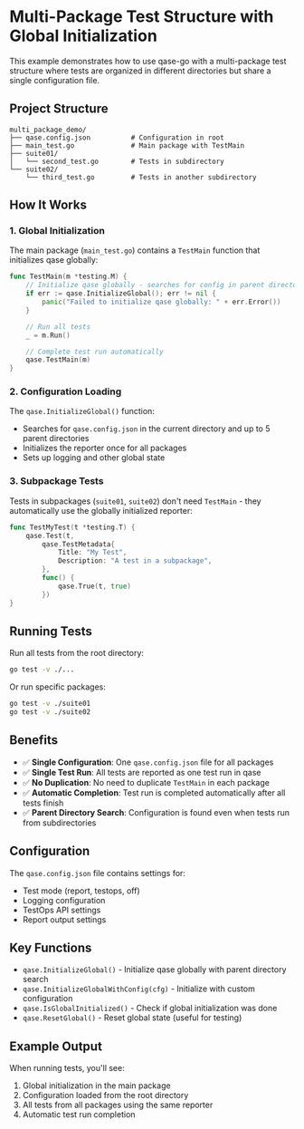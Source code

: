 # Multi-Package Test Structure with Global Initialization

This example demonstrates how to use qase-go with a multi-package test structure where tests are organized in different directories but share a single configuration file.

## Project Structure

```text
multi_package_demo/
├── qase.config.json          # Configuration in root
├── main_test.go              # Main package with TestMain
├── suite01/
│   └── second_test.go        # Tests in subdirectory
└── suite02/
    └── third_test.go         # Tests in another subdirectory
```

## How It Works

### 1. Global Initialization

The main package (`main_test.go`) contains a `TestMain` function that initializes qase globally:

```go
func TestMain(m *testing.M) {
    // Initialize qase globally - searches for config in parent directories
    if err := qase.InitializeGlobal(); err != nil {
        panic("Failed to initialize qase globally: " + err.Error())
    }

    // Run all tests
    _ = m.Run()

    // Complete test run automatically
    qase.TestMain(m)
}
```

### 2. Configuration Loading

The `qase.InitializeGlobal()` function:
- Searches for `qase.config.json` in the current directory and up to 5 parent directories
- Initializes the reporter once for all packages
- Sets up logging and other global state

### 3. Subpackage Tests

Tests in subpackages (`suite01`, `suite02`) don't need `TestMain` - they automatically use the globally initialized reporter:

```go
func TestMyTest(t *testing.T) {
    qase.Test(t,
        qase.TestMetadata{
            Title: "My Test",
            Description: "A test in a subpackage",
        },
        func() {
            qase.True(t, true)
        })
}
```

## Running Tests

Run all tests from the root directory:

```bash
go test -v ./...
```

Or run specific packages:

```bash
go test -v ./suite01
go test -v ./suite02
```

## Benefits

- ✅ **Single Configuration**: One `qase.config.json` file for all packages
- ✅ **Single Test Run**: All tests are reported as one test run in qase
- ✅ **No Duplication**: No need to duplicate `TestMain` in each package
- ✅ **Automatic Completion**: Test run is completed automatically after all tests finish
- ✅ **Parent Directory Search**: Configuration is found even when tests run from subdirectories

## Configuration

The `qase.config.json` file contains settings for:
- Test mode (report, testops, off)
- Logging configuration
- TestOps API settings
- Report output settings

## Key Functions

- `qase.InitializeGlobal()` - Initialize qase globally with parent directory search
- `qase.InitializeGlobalWithConfig(cfg)` - Initialize with custom configuration
- `qase.IsGlobalInitialized()` - Check if global initialization was done
- `qase.ResetGlobal()` - Reset global state (useful for testing)

## Example Output

When running tests, you'll see:

1. Global initialization in the main package
2. Configuration loaded from the root directory
3. All tests from all packages using the same reporter
4. Automatic test run completion
